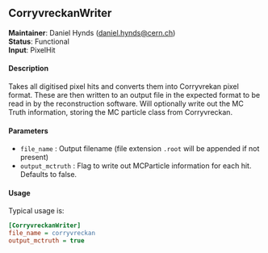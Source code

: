 ## CorryvreckanWriter
**Maintainer**: Daniel Hynds (daniel.hynds@cern.ch)  
**Status**: Functional  
**Input**: PixelHit

#### Description
Takes all digitised pixel hits and converts them into Corryvrekan pixel format. These are then written to an output file in the expected format to be read in by the reconstruction software. Will optionally write out the MC Truth information, storing the MC particle class from Corryvreckan.

#### Parameters
* `file_name` : Output filename (file extension `.root` will be appended if not present)
* `output_mctruth` : Flag to write out MCParticle information for each hit. Defaults to false.

#### Usage
Typical usage is:

```ini
[CorryvreckanWriter]
file_name = corryvreckan
output_mctruth = true
```
